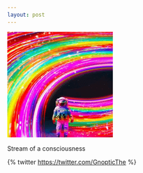```yaml
---
layout: post
---
```

![image-title-here](/img/unused-rainbow-astronaut.gif) <!-- {:class="img-responsive"} -->
<br>

Stream of a consciousness

{% twitter https://twitter.com/GnopticThe %}

<br><br>

<!--
<div class='jekyll-twitter-plugin' align="center">
    {% twitter https://twitter.com/anaik96 maxwidth=1000 limit=5 %}
</div>

{% include mytwitter.html %}
-->
<!--
<a class="twitter-timeline" data-theme="dark" href="https://twitter.com/GnopticThe?ref_src=twsrc%5Etfw">Tweets by GnopticThe</a>

<script async src="https://platform.twitter.com/widgets.js" charset="utf-8"></script>
-->
